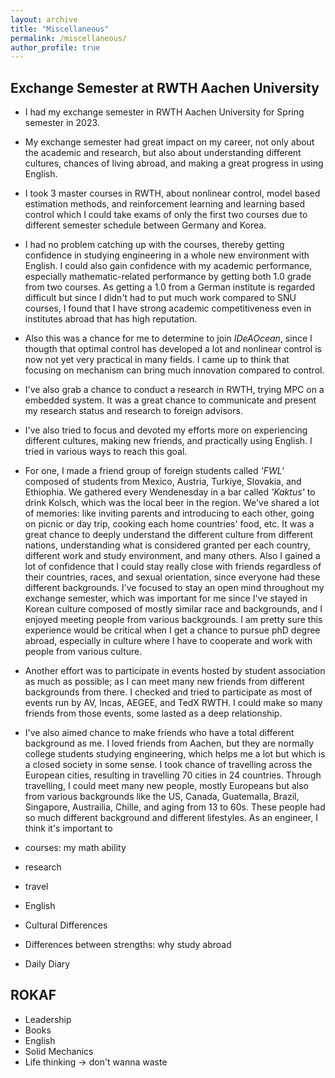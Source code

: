 ```yaml
---
layout: archive
title: "Miscellaneous"
permalink: /miscellaneous/
author_profile: true
---
```

## Exchange Semester at RWTH Aachen University

- I had my exchange semester in RWTH Aachen University for Spring semester in 2023.
- My exchange semester had great impact on my career, not only about the academic and research, but also about understanding different cultures, chances of living abroad, and making a great progress in using English.
- I took 3 master courses in RWTH, about nonlinear control, model based estimation methods, and reinforcement learning and learning based control which I could take exams of only the first two courses due to different semester schedule between Germany and Korea.
- I had no problem catching up with the courses, thereby getting confidence in studying engineering in a whole new environment with English. I could also gain confidence with my academic performance, especially mathematic-related performance by getting both 1.0 grade from two courses. As getting a 1.0 from a German institute is regarded difficult but since I didn't had to put much work compared to SNU courses, I found that I have strong academic competitiveness even in institutes abroad that has high reputation.
- Also this was a chance for me to determine to join *IDeAOcean*, since I thougth that optimal control has developed a lot and nonlinear control is now not yet very practical in many fields. I came up to think that focusing on mechanism can bring much innovation compared to control.
- I've also grab a chance to conduct a research in RWTH, trying MPC on a embedded system. It was a great chance to communicate and present my research status and research to foreign advisors.
- I've also tried to focus and devoted my efforts more on experiencing different cultures, making new friends, and practically using English. I tried in various ways to reach this goal.
- For one, I made a friend group of foreign students called *'FWL'* composed of students from Mexico, Austria, Turkiye, Slovakia, and Ethiophia. We gathered every Wendenesday in a bar called *'Kaktus'* to drink Kolsch, which was the local beer in the region. We've shared a lot of memories: like inviting parents and introducing to each other, going on picnic or day trip, cooking each home countries' food, etc. It was a great chance to deeply understand the different culture from different nations, understanding what is considered granted per each country, different work and study environment, and many others. Also I gained a lot of confidence that I could stay really close with friends regardless of their countries, races, and sexual orientation, since everyone had these different backgrounds. I've focused to stay an open mind throughout my exchange semester, which was important for me since I've stayed in Korean culture composed of mostly similar race and backgrounds, and I enjoyed meeting people from various backgrounds. I am pretty sure this experience would be critical when I get a chance to pursue phD degree abroad, especially in culture where I have to cooperate and work with people from various culture.
- Another effort was to participate in events hosted by student association as much as possible; as I can meet many new friends from different backgrounds from there. I checked and tried to participate as most of events run by AV, Incas, AEGEE, and TedX RWTH. I could make so many friends from those events, some lasted as a deep relationship.
- I've also aimed chance to make friends who have a total different background as me. I loved friends from Aachen, but they are normally college students studying engineering, which helps me a lot but which is a closed society in some sense. I took chance of travelling across the European cities, resulting in travelling 70 cities in 24 countries. Through travelling, I could meet many new people, mostly Europeans but also from various backgrounds like the US, Canada, Guatemalla, Brazil, Singapore, Austrailia, Chille, and aging from 13 to 60s. These people had so much different background and different lifestyles. As an engineer, I think it's important to 

- courses: my math ability
- research
- travel
- English
- Cultural Differences
- Differences between strengths: why study abroad
- Daily Diary

## ROKAF
- Leadership
- Books
- English
- Solid Mechanics
- Life thinking -> don't wanna waste
